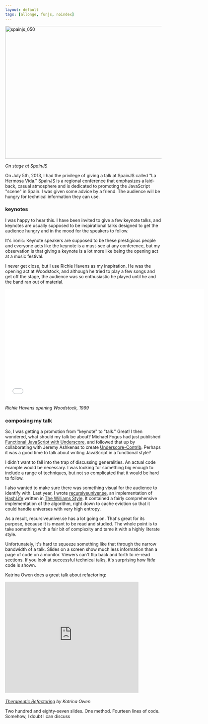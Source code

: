 ```yaml
---
layout: default
tags: [allonge, funjs, noindex]
---
```


<a href="http://www.flickr.com/photos/98629760@N06/9242551800/" title="spainjs_050 by spainjs, on Flickr"><img src="http://farm3.staticflickr.com/2826/9242551800_3625545180_z.jpg" width="640" height="427" alt="spainjs_050"></a>

*On stage at [SpainJS]*

On July 5th, 2013, I had the privilege of giving a talk at SpainJS called "La Hermosa Vida." SpainJS is a regional conference that emphasizes a laid-back, casual atmosphere and is dedicated to promoting the JavaScript "scene" in Spain. I was given some advice by a friend: The audience will be hungry for technical information they can use.

[SpainJS]: http://spainjs.org

### keynotes

I was happy to hear this. I have been invited to give a few keynote talks, and keynotes are usually supposed to be inspirational talks designed to get the audience hungry and in the mood for the speakers to follow.

It's ironic: Keynote speakers are supposed to be these prestigious people and everyone acts like the keynote is a must-see at any conference, but my observation is that giving a keynote is a lot more like being the opening act at a music festival.

I never get close, but I use Richie Havens as my inspiration. He was the opening act at Woodstock, and although he tried to play a few songs and get off the stage, the audience was so enthusiastic he played until he and the band ran out of material.

<iframe width="640" height="360" src="//www.youtube-nocookie.com/embed/W5aPBU34Fyk?rel=0" frameborder="0"> </iframe>

*Richie Havens opening Woodstock, 1969*

### composing my talk

So, I was getting a promotion from "keynote" to "talk." Great! I then wondered, what should my talk be about? Michael Fogus had just published [Functional JavaScript with Underscore][funjs], and followed that up by collaborating with Jeremy Ashkenas to create [Underscore-Contrib]. Perhaps it was a good time to talk about writing JavaScript in a functional style?

[funjs]: http://www.amazon.com/dp/1449360726/ref=as_li_ss_til?tag=raganwald001-20
[Underscore-Contrib]: https://github.com/documentcloud/underscore-contrib

I didn't want to fall into the trap of discussing generalities. An actual code example would be necessary. I was looking for something big enough to include a range of techniques, but not so complicated that it would be hard to follow.

I also wanted to make sure there was something visual for the audience to identify with. Last year, I wrote [recursiveuniver.se], an implementation of [HashLife] written in [The Williams Style]. It  contained a fairly comprehensive implementation of the algorithm, right down to cache eviction so that it could handle universes with very high entropy.

[recursiveuniver.se]: http://recursiveuniver.se]
[The Williams Style]: /2011/11/01/williams-master-of-the-comefrom.html
[HashLife]: https://en.wikipedia.org/wiki/Hashlife

As a result, recursiveuniver.se has a lot going on. That's great for its purpose, because it is meant to be read and studied. The whole point is to take something with a fair bit of complexity and tame it with a highly literate style.

Unfortunately, it's hard to squeeze something like that through the narrow bandwidth of a talk. Slides on a screen show much less information than a page of code on a monitor. Viewers can't flip back and forth to re-read sections. If you look at successful technical talks, it's surprising how *little* code is shown.

Katrina Owen does a great talk about refactoring:

<iframe src="http://www.slideshare.net/slideshow/embed_code/13358779" width="427" height="356" frameborder="0" marginwidth="0" marginheight="0" scrolling="no" style="border:1px solid #CCC;border-width:1px 1px 0;margin-bottom:5px" allowfullscreen webkitallowfullscreen mozallowfullscreen> </iframe>

*[Therapeutic Refactoring] by Katrina Owen*

[Therapeutic Refactoring]: http://kytrinyx.com/therapeutic-refactoring

Two hundred and eighty-seven slides. One method. Fourteen lines of code. Somehow, I doubt I can discuss 